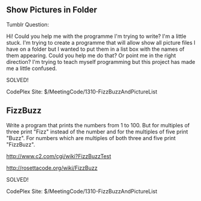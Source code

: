 ## Show Pictures in Folder

Tumblr Question:

Hi! Could you help me with the programme I'm trying to write? I'm a little stuck. I'm trying to create a programme that will allow show all picture files I have on a folder but I wanted to put them in a list box with the names of them appearing. Could you help me do that? Or point me in the right direction? I'm trying to teach myself programming but this project has made me a little confused. 

SOLVED!

CodePlex Site: $/MeetingCode/1310-FizzBuzzAndPictureList

## FizzBuzz

Write a program that prints the numbers from 1 to 100. But for multiples of three print "Fizz" instead of the number and for the multiples of five print "Buzz". For numbers which are multiples of both three and five print "FizzBuzz".

http://www.c2.com/cgi/wiki?FizzBuzzTest

http://rosettacode.org/wiki/FizzBuzz

SOLVED!

CodePlex Site: $/MeetingCode/1310-FizzBuzzAndPictureList